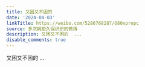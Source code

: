 ```yaml
---
title: 又困又不困的
date: '2024-04-03'
linkTitle: https://weibo.com/5286768287/O80xpropc
source: 多次婉拒久保织织的微博
description: 又困又不困的  ...
disable_comments: true
---
```

又困又不困的  ...